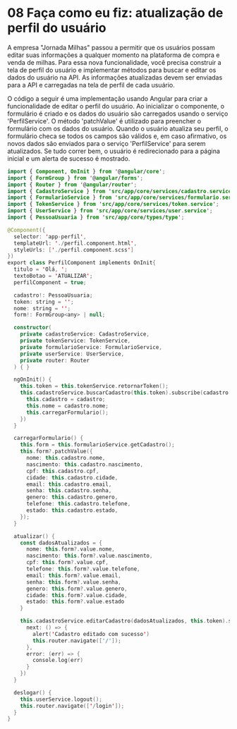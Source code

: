 # 08 Faça como eu fiz: atualização de perfil do usuário

A empresa "Jornada Milhas" passou a permitir que os usuários possam editar suas informações a qualquer momento na plataforma de compra e venda de milhas. Para essa nova funcionalidade, você precisa construir a tela de perfil do usuário e implementar métodos para buscar e editar os dados do usuário na API. As informações atualizadas devem ser enviadas para a API e carregadas na tela de perfil de cada usuário.

O código a seguir é uma implementação usando Angular para criar a funcionalidade de editar o perfil do usuário. Ao inicializar o componente, o formulário é criado e os dados do usuário são carregados usando o serviço 'PerfilService'. O método 'patchValue' é utilizado para preencher o formulário com os dados do usuário. Quando o usuário atualiza seu perfil, o formulário checa se todos os campos são válidos e, em caso afirmativo, os novos dados são enviados para o serviço 'PerfilService' para serem atualizados. Se tudo correr bem, o usuário é redirecionado para a página inicial e um alerta de sucesso é mostrado.

```kotlin
import { Component, OnInit } from '@angular/core';
import { FormGroup } from '@angular/forms';
import { Router } from '@angular/router';
import { CadastroService } from 'src/app/core/services/cadastro.service';
import { FormularioService } from 'src/app/core/services/formulario.service';
import { TokenService } from 'src/app/core/services/token.service';
import { UserService } from 'src/app/core/services/user.service';
import { PessoaUsuaria } from 'src/app/core/types/type';

@Component({
  selector: 'app-perfil',
  templateUrl: './perfil.component.html',
  styleUrls: ['./perfil.component.scss']
})
export class PerfilComponent implements OnInit{
  titulo = 'Olá, ';
  textoBotao = 'ATUALIZAR';
  perfilComponent = true;

  cadastro!: PessoaUsuaria;
  token: string = '';
  nome: string = '';
  form!: FormGroup<any> | null;

  constructor(
    private cadastroService: CadastroService,
    private tokenService: TokenService,
    private formularioService: FormularioService,
    private userService: UserService,
    private router: Router
  ) { }

  ngOnInit() {
    this.token = this.tokenService.retornarToken();
    this.cadastroService.buscarCadastro(this.token).subscribe(cadastro => {
      this.cadastro = cadastro;
      this.nome = cadastro.nome;
      this.carregarFormulario();
    })
  }

  carregarFormulario() {
    this.form = this.formularioService.getCadastro();
    this.form?.patchValue({
      nome: this.cadastro.nome,
      nascimento: this.cadastro.nascimento,
      cpf: this.cadastro.cpf,
      cidade: this.cadastro.cidade,
      email: this.cadastro.email,
      senha: this.cadastro.senha,
      genero: this.cadastro.genero,
      telefone: this.cadastro.telefone,
      estado: this.cadastro.estado,
    });
  }

  atualizar() {
    const dadosAtualizados = {
      nome: this.form?.value.nome,
      nascimento: this.form?.value.nascimento,
      cpf: this.form?.value.cpf,
      telefone: this.form?.value.telefone,
      email: this.form?.value.email,
      senha: this.form?.value.senha,
      genero: this.form?.value.genero,
      cidade: this.form?.value.cidade,
      estado: this.form?.value.estado
    }

    this.cadastroService.editarCadastro(dadosAtualizados, this.token).subscribe({
      next: () => {
        alert('Cadastro editado com sucesso')
        this.router.navigate(['/']);
      },
      error: (err) => {
        console.log(err)
      }
    })
  }

  deslogar() {
    this.userService.logout();
    this.router.navigate(['/login']);
  }
}
```